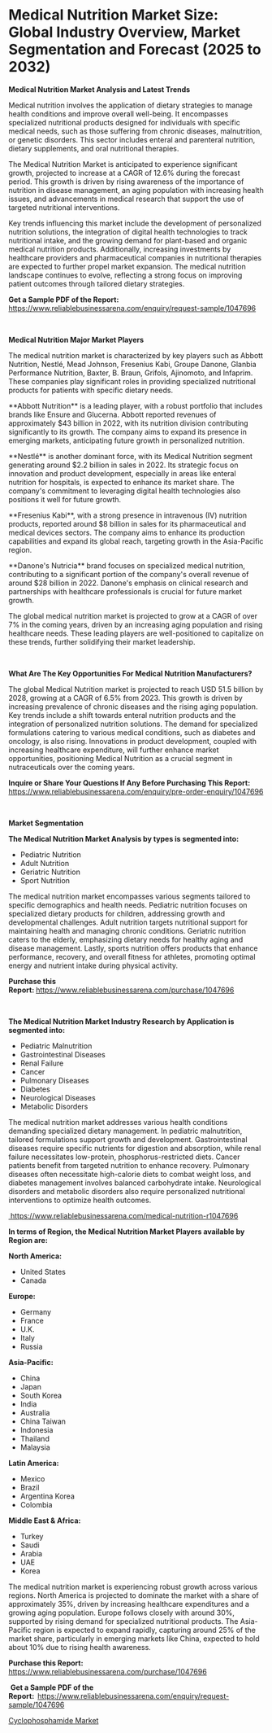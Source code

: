 <p><h1>Medical Nutrition Market Size: Global Industry Overview, Market Segmentation and Forecast (2025 to 2032)</h1></p><p><strong>Medical Nutrition Market Analysis and Latest Trends</strong></p>
<p><p>Medical nutrition involves the application of dietary strategies to manage health conditions and improve overall well-being. It encompasses specialized nutritional products designed for individuals with specific medical needs, such as those suffering from chronic diseases, malnutrition, or genetic disorders. This sector includes enteral and parenteral nutrition, dietary supplements, and oral nutritional therapies.</p><p>The Medical Nutrition Market is anticipated to experience significant growth, projected to increase at a CAGR of 12.6% during the forecast period. This growth is driven by rising awareness of the importance of nutrition in disease management, an aging population with increasing health issues, and advancements in medical research that support the use of targeted nutritional interventions. </p><p>Key trends influencing this market include the development of personalized nutrition solutions, the integration of digital health technologies to track nutritional intake, and the growing demand for plant-based and organic medical nutrition products. Additionally, increasing investments by healthcare providers and pharmaceutical companies in nutritional therapies are expected to further propel market expansion. The medical nutrition landscape continues to evolve, reflecting a strong focus on improving patient outcomes through tailored dietary strategies.</p></p>
<p><strong>Get a Sample PDF of the Report:&nbsp;</strong> <a href="https://www.reliablebusinessarena.com/enquiry/request-sample/1047696?utm_campaign=2988&utm_medium=2&utm_source=Github&utm_content=ia&utm_term=08032025&utm_id=medical-nutrition">https://www.reliablebusinessarena.com/enquiry/request-sample/1047696</a></p>
<p>&nbsp;</p>
<p><strong>Medical Nutrition Major Market Players</strong></p>
<p><p>The medical nutrition market is characterized by key players such as Abbott Nutrition, Nestlé, Mead Johnson, Fresenius Kabi, Groupe Danone, Glanbia Performance Nutrition, Baxter, B. Braun, Grifols, Ajinomoto, and Infaprim. These companies play significant roles in providing specialized nutritional products for patients with specific dietary needs.</p><p>**Abbott Nutrition** is a leading player, with a robust portfolio that includes brands like Ensure and Glucerna. Abbott reported revenues of approximately $43 billion in 2022, with its nutrition division contributing significantly to its growth. The company aims to expand its presence in emerging markets, anticipating future growth in personalized nutrition.</p><p>**Nestlé** is another dominant force, with its Medical Nutrition segment generating around $2.2 billion in sales in 2022. Its strategic focus on innovation and product development, especially in areas like enteral nutrition for hospitals, is expected to enhance its market share. The company's commitment to leveraging digital health technologies also positions it well for future growth.</p><p>**Fresenius Kabi**, with a strong presence in intravenous (IV) nutrition products, reported around $8 billion in sales for its pharmaceutical and medical devices sectors. The company aims to enhance its production capabilities and expand its global reach, targeting growth in the Asia-Pacific region.</p><p>**Danone's Nutricia** brand focuses on specialized medical nutrition, contributing to a significant portion of the company's overall revenue of around $28 billion in 2022. Danone's emphasis on clinical research and partnerships with healthcare professionals is crucial for future market growth.</p><p>The global medical nutrition market is projected to grow at a CAGR of over 7% in the coming years, driven by an increasing aging population and rising healthcare needs. These leading players are well-positioned to capitalize on these trends, further solidifying their market leadership.</p></p>
<p>&nbsp;</p>
<p><strong>What Are The Key Opportunities For Medical Nutrition Manufacturers?</strong></p>
<p><p>The global Medical Nutrition market is projected to reach USD 51.5 billion by 2028, growing at a CAGR of 6.5% from 2023. This growth is driven by increasing prevalence of chronic diseases and the rising aging population. Key trends include a shift towards enteral nutrition products and the integration of personalized nutrition solutions. The demand for specialized formulations catering to various medical conditions, such as diabetes and oncology, is also rising. Innovations in product development, coupled with increasing healthcare expenditure, will further enhance market opportunities, positioning Medical Nutrition as a crucial segment in nutraceuticals over the coming years.</p></p>
<p><strong>Inquire or Share Your Questions If Any Before Purchasing This Report:</strong> <a href="https://www.reliablebusinessarena.com/enquiry/pre-order-enquiry/1047696?utm_campaign=2988&utm_medium=2&utm_source=Github&utm_content=ia&utm_term=08032025&utm_id=medical-nutrition">https://www.reliablebusinessarena.com/enquiry/pre-order-enquiry/1047696</a></p>
<p>&nbsp;</p>
<p><strong>Market Segmentation</strong></p>
<p><strong>The Medical Nutrition Market Analysis by types is segmented into:</strong></p>
<p><ul><li>Pediatric Nutrition</li><li>Adult Nutrition</li><li>Geriatric Nutrition</li><li>Sport Nutrition</li></ul></p>
<p><p>The medical nutrition market encompasses various segments tailored to specific demographics and health needs. Pediatric nutrition focuses on specialized dietary products for children, addressing growth and developmental challenges. Adult nutrition targets nutritional support for maintaining health and managing chronic conditions. Geriatric nutrition caters to the elderly, emphasizing dietary needs for healthy aging and disease management. Lastly, sports nutrition offers products that enhance performance, recovery, and overall fitness for athletes, promoting optimal energy and nutrient intake during physical activity.</p></p>
<p><strong>Purchase this Report:&nbsp;</strong><a href="https://www.reliablebusinessarena.com/purchase/1047696?utm_campaign=2988&utm_medium=2&utm_source=Github&utm_content=ia&utm_term=08032025&utm_id=medical-nutrition">https://www.reliablebusinessarena.com/purchase/1047696</a></p>
<p>&nbsp;</p>
<p><strong>The Medical Nutrition Market Industry Research by Application is segmented into:</strong></p>
<p><ul><li>Pediatric Malnutrition</li><li>Gastrointestinal Diseases</li><li>Renal Failure</li><li>Cancer</li><li>Pulmonary Diseases</li><li>Diabetes</li><li>Neurological Diseases</li><li>Metabolic Disorders</li></ul></p>
<p><p>The medical nutrition market addresses various health conditions demanding specialized dietary management. In pediatric malnutrition, tailored formulations support growth and development. Gastrointestinal diseases require specific nutrients for digestion and absorption, while renal failure necessitates low-protein, phosphorus-restricted diets. Cancer patients benefit from targeted nutrition to enhance recovery. Pulmonary diseases often necessitate high-calorie diets to combat weight loss, and diabetes management involves balanced carbohydrate intake. Neurological disorders and metabolic disorders also require personalized nutritional interventions to optimize health outcomes.</p></p>
<p><a href="https://www.reliablebusinessarena.com/medical-nutrition-r1047696?utm_campaign=2988&utm_medium=2&utm_source=Github&utm_content=ia&utm_term=08032025&utm_id=medical-nutrition">&nbsp;https://www.reliablebusinessarena.com/medical-nutrition-r1047696</a></p>
<p><strong>In terms of Region, the Medical Nutrition Market Players available by Region are:</strong></p>
<p>
    <p> <strong> North America: </strong>
        <ul>
            <li>United States</li>
            <li>Canada</li>
        </ul>
        </p> 
    <p> <strong> Europe: </strong>
        <ul>
            <li>Germany</li>
            <li>France</li>
            <li>U.K.</li>
            <li>Italy</li>
            <li>Russia</li>
        </ul>
        </p> 
    <p> <strong> Asia-Pacific: </strong>
        <ul>
            <li>China</li>
            <li>Japan</li>
            <li>South Korea</li>
            <li>India</li>
            <li>Australia</li>
            <li>China Taiwan</li>
            <li>Indonesia</li>
            <li>Thailand</li>
            <li>Malaysia</li>
        </ul>
        </p> 
    <p> <strong> Latin America: </strong>
        <ul>
            <li>Mexico</li>
            <li>Brazil</li>
            <li>Argentina Korea</li>
            <li>Colombia</li>
        </ul>
        </p> 
    <p> <strong> Middle East & Africa: </strong>
        <ul>
            <li>Turkey</li>
            <li>Saudi</li>
            <li>Arabia</li>
            <li>UAE</li>
            <li>Korea</li>
        </ul>
    </p>
    </p>
<p><p>The medical nutrition market is experiencing robust growth across various regions. North America is projected to dominate the market with a share of approximately 35%, driven by increasing healthcare expenditures and a growing aging population. Europe follows closely with around 30%, supported by rising demand for specialized nutritional products. The Asia-Pacific region is expected to expand rapidly, capturing around 25% of the market share, particularly in emerging markets like China, expected to hold about 10% due to rising health awareness.</p></p>
<p><strong>Purchase this Report: </strong><a href="https://www.reliablebusinessarena.com/purchase/1047696?utm_campaign=2988&utm_medium=2&utm_source=Github&utm_content=ia&utm_term=08032025&utm_id=medical-nutrition">https://www.reliablebusinessarena.com/purchase/1047696</a></p>
<p>&nbsp;<strong>Get a Sample PDF of the Report:&nbsp;&nbsp;</strong><a href="https://www.reliablebusinessarena.com/enquiry/request-sample/1047696?utm_campaign=2988&utm_medium=2&utm_source=Github&utm_content=ia&utm_term=08032025&utm_id=medical-nutrition">https://www.reliablebusinessarena.com/enquiry/request-sample/1047696</a></p>
<p><strong></strong></p>
<p><p><a href="https://github.com/chkrselia/Market-Research-Report-List-1/blob/main/cyclophosphamide-market.md?utm_campaign=2988&utm_medium=2&utm_source=Github&utm_content=ia&utm_term=08032025&utm_id=medical-nutrition">Cyclophosphamide Market</a></p></p>